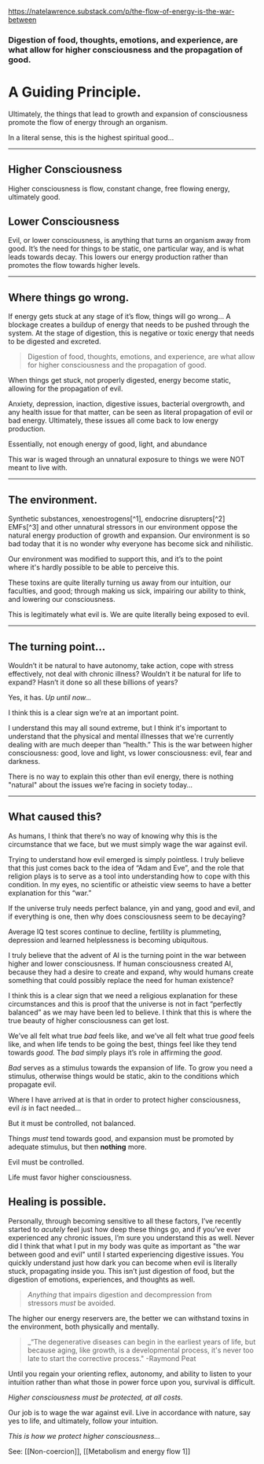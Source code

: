 
https://natelawrence.substack.com/p/the-flow-of-energy-is-the-war-between

### Digestion of food, thoughts, emotions, and experience, are what allow for higher consciousness and the propagation of good.

# A Guiding Principle.

Ultimately, the things that lead to growth and expansion of consciousness promote the flow of energy through an organism.  
  
In a literal sense, this is the highest spiritual good…

---

## Higher Consciousness

Higher consciousness is flow, constant change, free flowing energy, ultimately good.

## Lower Consciousness

Evil, or lower consciousness, is anything that turns an organism away from good. It’s the need for things to be static, one particular way, and is what leads towards decay. This lowers our energy production rather than promotes the flow towards higher levels.

---

## Where things go wrong.

If energy gets stuck at any stage of it’s flow, things will go wrong… A blockage creates a buildup of energy that needs to be pushed through the system. At the stage of digestion, this is negative or toxic energy that needs to be digested and excreted.

> Digestion of food, thoughts, emotions, and experience, are what allow for higher consciousness and the propagation of good.

When things get stuck, not properly digested, energy become static, allowing for the propagation of evil.

Anxiety, depression, inaction, digestive issues, bacterial overgrowth, and any health issue for that matter, can be seen as literal propagation of evil or bad energy. Ultimately, these issues all come back to low energy production.

Essentially, not enough energy of good, light, and abundance

This war is waged through an unnatural exposure to things we were NOT meant to live with.

---

## The environment.

Synthetic substances, xenoestrogens[^1], endocrine disrupters[^2] EMFs[^3] and other unnatural stressors in our environment oppose the natural energy production of growth and expansion. Our environment is so bad today that it is no wonder why everyone has become sick and nihilistic.

Our environment was modified to support this, and it’s to the point where it's hardly possible to be able to perceive this.

These toxins are quite literally turning us away from our intuition, our faculties, and good; through making us sick, impairing our ability to think, and lowering our consciousness.

This is legitimately what evil is. We are quite literally being exposed to evil. 

---

## The turning point…

Wouldn’t it be natural to have autonomy, take action, cope with stress effectively, not deal with chronic illness? Wouldn’t it be natural for life to expand? Hasn’t it done so all these billions of years?

Yes, it has. _Up until now..._

I think this is a clear sign we’re at an important point.

I understand this may all sound extreme, but I think it's important to understand that the physical and mental illnesses that we're currently dealing with are much deeper than “health.” This is the war between higher consciousness: good, love and light, vs lower consciousness: evil, fear and darkness. 

There is no way to explain this other than evil energy, there is nothing "natural" about the issues we’re facing in society today…

---

## What caused this?

As humans, I think that there’s no way of knowing why this is the circumstance that we face, but we must simply wage the war against evil.

Trying to understand how evil emerged is simply pointless. I truly believe that this just comes back to the idea of “Adam and Eve”, and the role that religion plays is to serve as a tool into understanding how to cope with this condition. In my eyes, no scientific or atheistic view seems to have a better explanation for this “war.”

If the universe truly needs perfect balance, yin and yang, good and evil, and if everything is one, then why does consciousness seem to be decaying?

Average IQ test scores continue to decline, fertility is plummeting, depression and learned helplessness is becoming ubiquitous.

I truly believe that the advent of AI is the turning point in the war between higher and lower consciousness. If human consciousness created AI, because they had a desire to create and expand, why would humans create something that could possibly replace the need for human existence?

I think this is a clear sign that we need a religious explanation for these circumstances and this is proof that the universe is not in fact “perfectly balanced” as we may have been led to believe. I think that this is where the true beauty of higher consciousness can get lost.

We’ve all felt what true _bad_ feels like, and we’ve all felt what true _good_ feels like, and when life tends to be going the best, things feel like they tend towards _good._ The _bad_ simply plays it’s role in affirming the _good._

_Bad_ serves as a stimulus towards the expansion of life. To grow you need a stimulus, otherwise things would be static, akin to the conditions which propagate evil.

Where I have arrived at is that in order to protect higher consciousness, evil _is_ in fact needed…

But it must be controlled, not balanced.

Things _must_ tend towards good, and expansion must be promoted by adequate stimulus, but then **nothing** more.

Evil must be controlled.

Life must favor higher consciousness.

## Healing is possible.

Personally, through becoming sensitive to all these factors, I’ve recently started to _acutely_ feel just how deep these things go, and if you’ve ever experienced any chronic issues, I’m sure you understand this as well. Never did I think that what I put in my body was quite as important as "the war between good and evil" until I started experiencing digestive issues. You quickly understand just how dark you can become when evil is literally stuck, propagating inside you. This isn’t just digestion of food, but the digestion of emotions, experiences, and thoughts as well. 

> _Anything_ that impairs digestion and decompression from stressors _must_ be avoided.

The higher our energy reservers are, the better we can withstand toxins in the environment, both physically and mentally.

> _“The degenerative diseases can begin in the earliest years of life, but because aging, like growth, is a developmental process, it's never too late to start the corrective process." -Raymond Peat

Until you regain your orienting reflex, autonomy, and ability to listen to your intuition rather than what those in power force upon you, survival is difficult.

_Higher consciousness must be protected, at all costs._

Our job is to wage the war against evil. Live in accordance with nature, say yes to life, and ultimately, follow your intuition.  
  
_This is how we protect higher consciousness…_


See: [[Non-coercion]], [[Metabolism and energy flow 1]]

